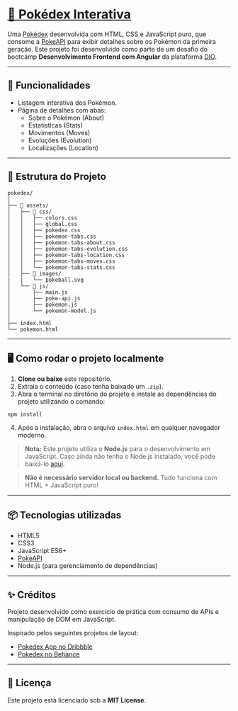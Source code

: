 # [📘 Pokédex Interativa](https://gabriellyss.github.io/pokedex/)

Uma [Pokédex](https://gabriellyss.github.io/pokedex/) desenvolvida com HTML, CSS e JavaScript puro, que consome a [PokeAPI](https://pokeapi.co/) para exibir detalhes sobre os Pokémon da primeira geração. Este projeto foi desenvolvido como parte de um desafio do bootcamp **Desenvolvimento Frontend com Angular** da plataforma [DIO](https://www.dio.me/).

---

## 🚀 Funcionalidades

- Listagem interativa dos Pokémon.
- Página de detalhes com abas:
  - Sobre o Pokémon (About)
  - Estatísticas (Stats)
  - Movimentos (Moves)
  - Evoluções (Evolution)
  - Localizações (Location)

---

## 🧱 Estrutura do Projeto
```
pokedex/
│
├── 📁 assets/
│   ├── 📁 css/
│   │   ├── colors.css
│   │   ├── global.css
│   │   ├── pokedex.css
│   │   ├── pokemon-tabs.css
│   │   ├── pokemon-tabs-about.css   
│   │   ├── pokemon-tabs-evolution.css
│   │   ├── pokemon-tabs-location.css
│   │   ├── pokemon-tabs-moves.css
│   │   └── pokemon-tabs-stats.css
│   ├── 📁 images/
|   |   └── pokeball.svg
│   └── 📁 js/
│       ├── main.js
│       ├── poke-api.js
│       ├── pokemon.js
│       └── pokemon-model.js
│
├── index.html
└── pokemon.html
```
---

## 🖥 Como rodar o projeto localmente

1. **Clone ou baixe** este repositório.
2. Extraia o conteúdo (caso tenha baixado um `.zip`).
3. Abra o terminal no diretório do projeto e instale as dependências do projeto utilizando o comando:
```
npm install
```
4. Após a instalação, abra o arquivo `index.html` em qualquer navegador moderno.

> **Nota:** Este projeto utiliza o **Node.js** para o desenvolvimento em JavaScript. Caso ainda não tenha o Node.js instalado, você pode baixá-lo [aqui](https://nodejs.org/).

> **Não é necessário servidor local ou backend.** Tudo funciona com HTML + JavaScript puro!

---

## 📦 Tecnologias utilizadas

- HTML5
- CSS3
- JavaScript ES6+
- [PokeAPI](https://pokeapi.co/)
- Node.js (para gerenciamento de dependências)

---

## ✨ Créditos

Projeto desenvolvido como exercício de prática com consumo de APIs e manipulação de DOM em JavaScript.

Inspirado pelos seguintes projetos de layout:

- [Pokedex App no Dribbble](https://dribbble.com/shots/6540871-Pokedex-App)
- [Pokedex no Behance](https://www.behance.net/gallery/155301139/Daily-UI-Pokdex?tracking_source=search_projects|pokedex&l=3)

---

## 📄 Licença

Este projeto está licenciado sob a **MIT License**.
